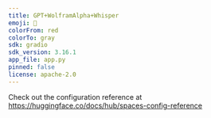 ```yaml
---
title: GPT+WolframAlpha+Whisper
emoji: 👀
colorFrom: red
colorTo: gray
sdk: gradio
sdk_version: 3.16.1
app_file: app.py
pinned: false
license: apache-2.0
---
```


Check out the configuration reference at https://huggingface.co/docs/hub/spaces-config-reference
